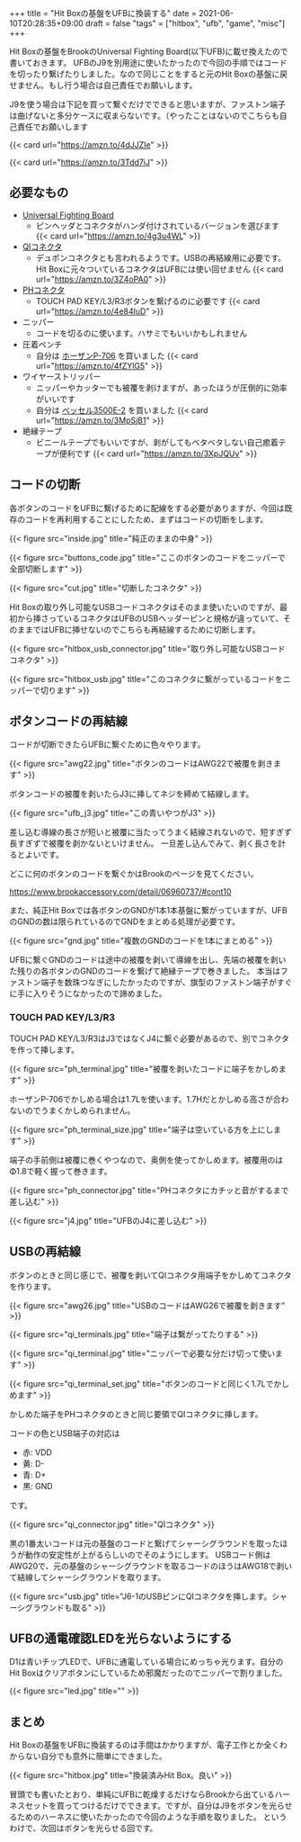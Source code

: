 +++
title = "Hit Boxの基盤をUFBに換装する"
date = 2021-06-10T20:28:35+09:00
draft = false
"tags" = ["hitbox", "ufb", "game", "misc"]
+++

Hit Boxの基盤をBrookのUniversal Fighting Board(以下UFB)に載せ換えたので書いておきます。
UFBのJ9を別用途に使いたかったので今回の手順ではコードを切ったり繋げたりしました。なので同じことをすると元のHit Boxの基盤に戻せません。もし行う場合は自己責任でお願いします。

J9を使う場合は下記を買って繋ぐだけでできると思いますが、ファストン端子は曲げないと多分ケースに収まらないです。（やったことはないのでこちらも自己責任でお願いします

{{< card url="https://amzn.to/4dJJZIe" >}}

{{< card url="https://amzn.to/3Tdd7iJ" >}}

## 必要なもの

- [Universal Fighting Board](https://amzn.to/4g3u4WL)
  - ピンヘッダとコネクタがハンダ付けされているバージョンを選びます
    {{< card url="https://amzn.to/4g3u4WL" >}}
- [QIコネクタ](https://amzn.to/3Z4oPA0)
  - デュポンコネクタとも言われるようです。USBの再結線用に必要です。Hit Boxに元々ついているコネクタはUFBには使い回せません
    {{< card url="https://amzn.to/3Z4oPA0" >}}
- [PHコネクタ](https://amzn.to/4e84luD)
  - TOUCH PAD KEY/L3/R3ボタンを繋げるのに必要です
    {{< card url="https://amzn.to/4e84luD" >}}
- ニッパー
  - コードを切るのに使います。ハサミでもいいかもしれません
- 圧着ペンチ
  - 自分は [ホーザンP-706](https://amzn.to/4fZYlG5) を買いました
    {{< card url="https://amzn.to/4fZYlG5" >}}
- ワイヤーストリッパー
  - ニッパーやカッターでも被覆を剥けますが、あったほうが圧倒的に効率がいいです
  - 自分は [ベッセル3500E-2](https://amzn.to/3MpSjB1) を買いました
    {{< card url="https://amzn.to/3MpSjB1" >}}
- 絶縁テープ
  - ビニールテープでもいいですが、剥がしてもベタベタしない自己癒着テープが便利です
    {{< card url="https://amzn.to/3XpJQUv" >}}

## コードの切断

各ボタンのコードをUFBに繋げるために配線をする必要がありますが、今回は既存のコードを再利用することにしたため、まずはコードの切断をします。

{{< figure src="inside.jpg" title="純正のままの中身" >}}

{{< figure src="buttons_code.jpg" title="ここのボタンのコードをニッパーで全部切断します" >}}

{{< figure src="cut.jpg" title="切断したコネクタ" >}}

Hit Boxの取り外し可能なUSBコードコネクタはそのまま使いたいのですが、最初から挿さっているコネクタはUFBのUSBヘッダーピンと規格が違っていて、そのままではUFBに挿せないのでこちらも再結線するために切断します。

{{< figure src="hitbox_usb_connector.jpg" title="取り外し可能なUSBコードコネクタ" >}}

{{< figure src="hitbox_usb.jpg" title="このコネクタに繋がっているコードをニッパーで切ります" >}}

## ボタンコードの再結線

コードが切断できたらUFBに繋ぐために色々やります。

{{< figure src="awg22.jpg" title="ボタンのコードはAWG22で被覆を剥きます" >}}

ボタンコードの被覆を剥いたらJ3に挿してネジを締めて結線します。

{{< figure src="ufb_j3.jpg" title="この青いやつがJ3" >}}

差し込む導線の長さが短いと被覆に当たってうまく結線されないので、短すぎず長すぎずで被覆を剥かないといけません。
一旦差し込んでみて、剥く長さを計るとよいです。

どこに何のボタンのコードを繋ぐかはBrookのページを見てください。

https://www.brookaccessory.com/detail/06960737/#cont10

また、純正Hit Boxでは各ボタンのGNDが1本1本基盤に繋がっていますが、UFBのGNDの数は限られているのでGNDをまとめる処理が必要です。

{{< figure src="gnd.jpg" title="複数のGNDのコードを1本にまとめる" >}}

UFBに繋ぐGNDのコードは途中の被覆を剥いて導線を出し、先端の被覆を剥いた残りの各ボタンのGNDのコードを繋げて絶縁テープで巻きました。
本当はファストン端子を数珠つなぎにしたかったのですが、旗型のファストン端子がすぐに手に入りそうになかったので諦めました。

### TOUCH PAD KEY/L3/R3

TOUCH PAD KEY/L3/R3はJ3ではなくJ4に繋ぐ必要があるので、別でコネクタを作って挿します。

{{< figure src="ph_terminal.jpg" title="被覆を剥いたコードに端子をかしめます" >}}

ホーザンP-706でかしめる場合は1.7Lを使います。1.7Hだとかしめる高さが合わないのでうまくかしめられません。

{{< figure src="ph_terminal_size.jpg" title="端子は空いている方を上にします" >}}

端子の手前側は被覆に巻くやつなので、奥側を使ってかしめます。被覆用のはΦ1.8で軽く握って巻きます。

{{< figure src="ph_connector.jpg" title="PHコネクタにカチッと音がするまで差し込む" >}}

{{< figure src="j4.jpg" title="UFBのJ4に差し込む" >}}

## USBの再結線

ボタンのときと同じ感じで、被覆を剥いてQIコネクタ用端子をかしめてコネクタを作ります。

{{< figure src="awg26.jpg" title="USBのコードはAWG26で被覆を剥きます" >}}

{{< figure src="qi_terminals.jpg" title="端子は繋がってたりする" >}}

{{< figure src="qi_terminal.jpg" title="ニッパーで必要な分だけ切って使います" >}}

{{< figure src="qi_terminal_set.jpg" title="ボタンのコードと同じく1.7Lでかしめます" >}}

かしめた端子をPHコネクタのときと同じ要領でQIコネクタに挿します。

コードの色とUSB端子の対応は

- 赤: VDD
- 黄: D-
- 青: D+
- 黒: GND

です。

{{< figure src="qi_connector.jpg" title="QIコネクタ" >}}

黒の1番太いコードは元の基盤のコードと繋げてシャーシグラウンドを取ったほうが動作の安定性が上がるらしいのでそのようにします。
USBコード側はAWG20で、元の基盤のシャーシグラウンドを取るコードのほうはAWG18で剥いて結線してシャーシグラウンドを取ります。

{{< figure src="usb.jpg" title="J6-1のUSBピンにQIコネクタを挿します。シャーシグラウンドも取る" >}}

## UFBの通電確認LEDを光らないようにする

D1は青いチップLEDで、UFBに通電している場合にめっちゃ光ります。自分のHit Boxはクリアボタンにしているため邪魔だったのでニッパーで割りました。

{{< figure src="led.jpg" title="" >}}

## まとめ

Hit Boxの基盤をUFBに換装するのは手間はかかりますが、電子工作とか全くわからない自分でも意外に簡単にできました。

{{< figure src="hitbox.jpg" title="換装済みHit Box。良い" >}}

冒頭でも書いたとおり、単純にUFBに乾燥するだけならBrookから出ているハーネスセットを買ってつけるだけでできます。ですが、自分はJ9をボタンを光らせるためのハーネスに使いたかったので今回のような手順を取りました。
というわけで、次回はボタンを光らせる回です。
